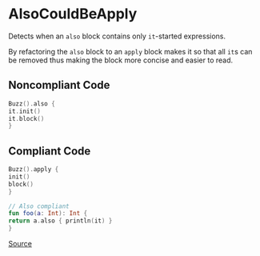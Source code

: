 # AlsoCouldBeApply

Detects when an `also` block contains only `it`-started expressions.

By refactoring the `also` block to an `apply` block makes it so that all `it`s can be removed
thus making the block more concise and easier to read.

## Noncompliant Code

```kotlin
Buzz().also {
it.init()
it.block()
}
```
## Compliant Code

```kotlin
Buzz().apply {
init()
block()
}

// Also compliant
fun foo(a: Int): Int {
return a.also { println(it) }
}
```

[Source](https://arturbosch.github.io/detekt/style.html#alsocouldbeapply)
